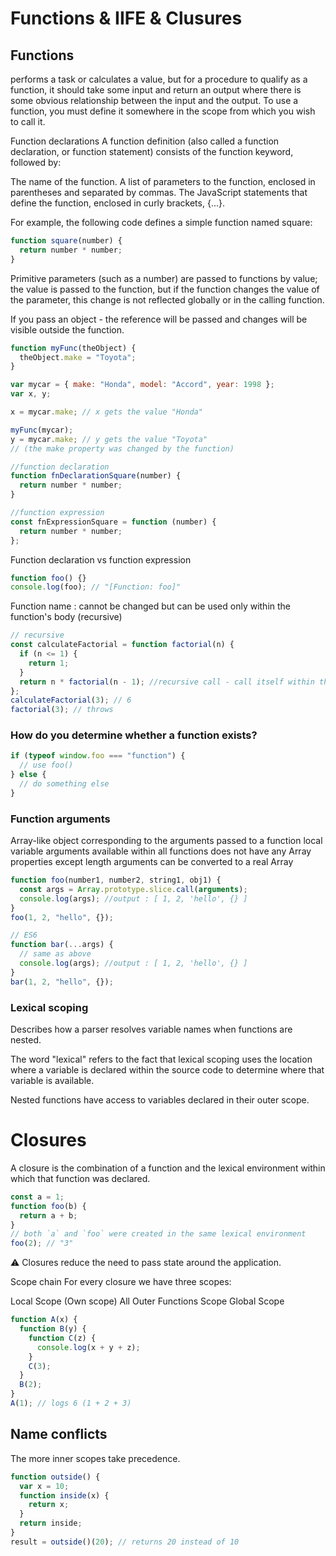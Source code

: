 # Functions & IIFE & Clusures

## Functions

performs a task or calculates a value, but for a procedure to qualify as a function, it should take some input and return an output where there is some obvious relationship between the input and the output. To use a function, you must define it somewhere in the scope from which you wish to call it.

Function declarations
A function definition (also called a function declaration, or function statement) consists of the function keyword, followed by:

The name of the function.
A list of parameters to the function, enclosed in parentheses and separated by commas.
The JavaScript statements that define the function, enclosed in curly brackets, {...}.

For example, the following code defines a simple function named square:

```js
function square(number) {
  return number * number;
}
```

Primitive parameters (such as a number) are passed to functions by value; the value is passed to the function, but if the function changes the value of the parameter, this change is not reflected globally or in the calling function.

If you pass an object - the reference will be passed and changes will be visible outside the function.

```js
function myFunc(theObject) {
  theObject.make = "Toyota";
}

var mycar = { make: "Honda", model: "Accord", year: 1998 };
var x, y;

x = mycar.make; // x gets the value "Honda"

myFunc(mycar);
y = mycar.make; // y gets the value "Toyota"
// (the make property was changed by the function)
```

```js
//function declaration
function fnDeclarationSquare(number) {
  return number * number;
}

//function expression
const fnExpressionSquare = function (number) {
  return number * number;
};
```

Function declaration vs function expression

```js
function foo() {}
console.log(foo); // "[Function: foo]"
```

Function name :
cannot be changed but
can be used only within the function's body (recursive)

```js
// recursive
const calculateFactorial = function factorial(n) {
  if (n <= 1) {
    return 1;
  }
  return n * factorial(n - 1); //recursive call - call itself within the body of the function
};
calculateFactorial(3); // 6
factorial(3); // throws
```

### How do you determine whether a function exists?

```js
if (typeof window.foo === "function") {
  // use foo()
} else {
  // do something else
}
```

### Function arguments

Array-like object corresponding to the arguments passed to a function
local variable arguments available within all functions
does not have any Array properties except length
arguments can be converted to a real Array

```js
function foo(number1, number2, string1, obj1) {
  const args = Array.prototype.slice.call(arguments);
  console.log(args); //output : [ 1, 2, 'hello', {} ]
}
foo(1, 2, "hello", {});

// ES6
function bar(...args) {
  // same as above
  console.log(args); //output : [ 1, 2, 'hello', {} ]
}
bar(1, 2, "hello", {});
```

### Lexical scoping

Describes how a parser resolves variable names when functions are nested.

The word "lexical" refers to the fact that lexical scoping uses the location where a variable is declared within the source code to determine where that variable is available.

Nested functions have access to variables declared in their outer scope.

# Closures

A closure is the combination of a function and the lexical environment within which that function was declared.

```js
const a = 1;
function foo(b) {
  return a + b;
}
// both `a` and `foo` were created in the same lexical environment
foo(2); // "3"
```

⚠️ Closures reduce the need to pass state around the application.

Scope chain
For every closure we have three scopes:

Local Scope (Own scope)
All Outer Functions Scope
Global Scope

```js
function A(x) {
  function B(y) {
    function C(z) {
      console.log(x + y + z);
    }
    C(3);
  }
  B(2);
}
A(1); // logs 6 (1 + 2 + 3)
```

## Name conflicts

The more inner scopes take precedence.

```js
function outside() {
  var x = 10;
  function inside(x) {
    return x;
  }
  return inside;
}
result = outside()(20); // returns 20 instead of 10
```
